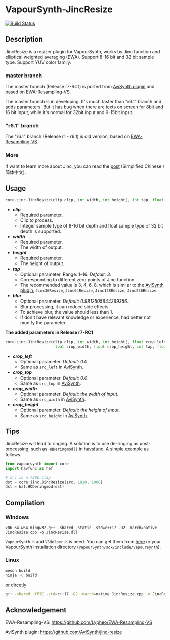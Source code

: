 # VapourSynth-JincResize

[![Build Status](https://api.travis-ci.org/Kiyamou/VapourSynth-JincResize.svg?branch=master)](https://travis-ci.org/github/Kiyamou/VapourSynth-JincResize)

## Description

JincResize is a resizer plugin for VapourSynth, works by Jinc function and elliptical weighted averaging (EWA). Support 8-16 bit and 32 bit sample type. Support YUV color family.

### master branch

The master branch (Release r7-RC1) is ported from [AviSynth plugin](https://github.com/AviSynth/jinc-resize) and based on [EWA-Resampling-VS](https://github.com/Lypheo/EWA-Resampling-VS).

The master branch is in developing. It's much faster than "r6.1" branch and adds parameters. But it has bug when there are texts on screen for 8bit and 16 bit input, while it's normal for 32bit input and 9-15bit input.

### "r6.1" branch

The "r6.1" branch (Release r1 - r6.1) is old version, based on [EWA-Resampling-VS](https://github.com/Lypheo/EWA-Resampling-VS).

### More

If want to learn more about Jinc, you can read the [post](https://zhuanlan.zhihu.com/p/103910606) (Simplified Chinese / 简体中文).

## Usage

```python
core.jinc.JincResize(clip clip, int width, int height[, int tap, float blur])
```

* ***clip***
    * Required parameter.
    * Clip to process.
    * Integer sample type of 8-16 bit depth and float sample type of 32 bit depth is supported.
* ***width***
    * Required parameter.
    * The width of output.
* ***height***
    * Required parameter.
    * The height of output.
* ***tap***
    * Optional parameter. Range: 1–16. *Default: 3*.
    * Corresponding to different zero points of Jinc function.
    * The recommended value is 3, 4, 6, 8, which is similar to the [AviSynth plugin](https://github.com/AviSynth/jinc-resize),  ` Jinc36Resize `, ` Jinc64Resize `, ` Jinc128Resize `, ` Jinc256Resize `.
* ***blur***
    * Optional parameter. *Default: 0.9812505644269356*.
    * Blur processing, it can reduce side effects.
    * To achieve blur, the value should less than 1.
    * If don't have relevant knowledge or experience, had better not modify the parameter.

**The added parameters in Release r7-RC1**

```python
core.jinc.JincResize(clip clip, int width, int height[, float crop_left, float crop_top,
                     float crop_width, float crop_height, int tap, float blur])
```

* ***crop_left***
  * Optional parameter. *Default: 0.0*.
  * Same as `src_left` in [AviSynth](http://avisynth.nl/index.php/Resize#Common_Parameters).
* ***crop_top***
  * Optional parameter. *Default: 0.0*.
  * Same as `src_top` in [AviSynth](http://avisynth.nl/index.php/Resize#Common_Parameters).
* ***crop_width***
  * Optional parameter. *Default: the width of input*.
  * Same as `src_width` in [AviSynth](http://avisynth.nl/index.php/Resize#Common_Parameters).
* ***crop_height***
  * Optional parameter. *Default: the height of input*.
  * Same as `src_height` in [AviSynth](http://avisynth.nl/index.php/Resize#Common_Parameters).

## Tips

JincResize will lead to ringing. A solution is to use de-ringing as post-processing, such as `HQDeringmod()` in [havsfunc](https://github.com/HomeOfVapourSynthEvolution/havsfunc). A simple example as follows.

```python
from vapoursynth import core
import havfunc as haf

# src is a 720p clip
dst = core.jinc.JincResize(src, 1920, 1080)
dst = haf.HQDeringmod(dst)
```

## Compilation

### Windows

```
x86_64-w64-mingw32-g++ -shared -static -std=c++17 -O2 -march=native JincResize.cpp -o JincResize.dll
```

`VapourSynth.h` and `VSHelper.h` is need. You can get them from [here](https://github.com/vapoursynth/vapoursynth/tree/master/include) or your VapourSynth installation directory (`VapourSynth/sdk/include/vapoursynth`).

### Linux

```bash
meson build
ninja -C build
```
or dircetly

```bash
g++ -shared -fPIC -std=c++17 -O2 -march=native JincResize.cpp -o JincResize.so
```

## Acknowledgement

EWA-Resampling-VS: https://github.com/Lypheo/EWA-Resampling-VS

AviSynth plugin: https://github.com/AviSynth/jinc-resize
